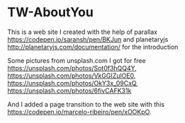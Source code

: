 # TW-AboutYou

This is a web site I created with the help of parallax https://codepen.io/saransh/pen/BKJun and planetaryjs http://planetaryjs.com/documentation/ for the introduction

Some pictures from unsplash.com I got for free https://unsplash.com/photos/Sot0f3hQQ4Y, https://unsplash.com/photos/VkGGIZulOE0, https://unsplash.com/photos/OkY3x_09CxQ, https://unsplash.com/photos/6fivCAFK31k

And I added a page transition to the web site with this https://codepen.io/marcelo-ribeiro/pen/xOOKpO.
